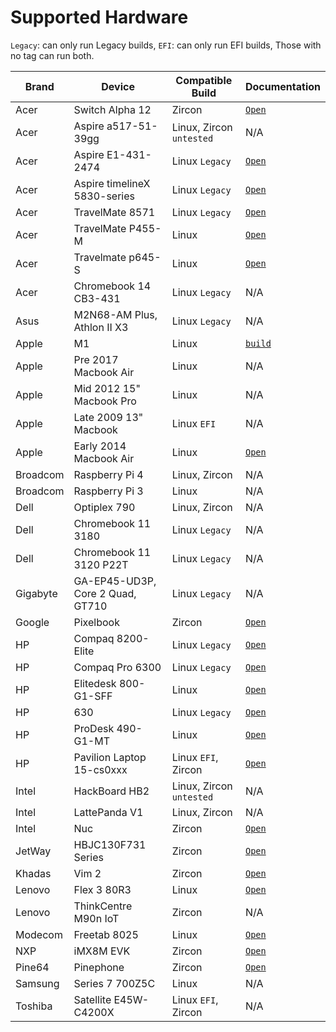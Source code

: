 # Supported Hardware

`Legacy`: can only run Legacy builds, `EFI`: can only run EFI builds, Those with no tag can run both.

| Brand| Device|Compatible Build|Documentation|    
| -----------  | -----------  | ----------- | ----------- | 
|Acer|Switch Alpha 12|Zircon|[`Open`](https://fuchsia.dev/docs/development/hardware/acer12.md)
|Acer|Aspire a517-51-39gg|Linux, Zircon `untested`|N/A
|Acer|Aspire E1-431-2474|Linux `Legacy`|[`Open`](articles/hardware/acer/Aspire-E1-431-2474.md)
|Acer|Aspire timelineX 5830-series|Linux `Legacy`|[`Open`](articles/hardware/acer/Aspire-timelineX-5830-series.md)
|Acer|TravelMate 8571|Linux `Legacy`|[`Open`](articles/hardware/acer/TravelMate-8571.md)
|Acer|TravelMate P455-M|Linux|[`Open`](articles/hardware/acer/TravelMate-P455-M.md)
|Acer|Travelmate p645-S|Linux|[`Open`](articles/hardware/acer/TravelMate-P645-S.md)|
|Acer|Chromebook 14 CB3-431|Linux `Legacy`|N/A
|Asus|M2N68-AM Plus, Athlon II X3|Linux `Legacy`|N/A
|Apple|M1|Linux|[`build`](https://github.com/dahliaOS/buildroot/releases/tag/M1-210128)
|Apple|Pre 2017 Macbook Air|Linux|N/A
|Apple|Mid 2012 15" Macbook Pro|Linux|N/A
|Apple|Late 2009 13" Macbook|Linux `EFI`|N/A
|Apple|Early 2014 Macbook Air|Linux|[`Open`](articles/hardware/apple/Macbook-air-early-2014.md)
|Broadcom|Raspberry Pi 4|Linux, Zircon|N/A
|Broadcom|Raspberry Pi 3|Linux|N/A
|Dell|Optiplex 790|Linux, Zircon|N/A
|Dell|Chromebook 11 3180|Linux `Legacy`|N/A
|Dell|Chromebook 11 3120 P22T|Linux `Legacy`|N/A
|Gigabyte|GA-EP45-UD3P, Core 2 Quad, GT710|Linux `Legacy`|N/A
|Google|Pixelbook|Zircon|[`Open`](https://fuchsia.dev/docs/development/hardware/pixelbook.md)
|HP|Compaq 8200-Elite|Linux `Legacy`|[`Open`](articles/hardware/hp/Compaq-8200-Elite.md)
|HP|Compaq Pro 6300|Linux `Legacy`|[`Open`](articles/hardware/hp/Compaq-Pro-6300.md)
|HP|Elitedesk 800-G1-SFF|Linux|[`Open`](articles/hardware/hp/Elitedesk-800-G1-SFF.md)
|HP|630|Linux `Legacy`|[`Open`](articles/hardware/hp/630.md)
|HP|ProDesk 490-G1-MT|Linux|[`Open`](articles/hardware/hp/ProDesk-490-G1-MT.md)
|HP|Pavilion Laptop 15-cs0xxx|Linux `EFI`, Zircon|[`Open`](articles/hardware/hp/Pavilion-Laptop-15-cs0xxx.md)
|Intel|HackBoard HB2|Linux, Zircon `untested`|N/A
|Intel|LattePanda V1|Linux, Zircon|N/A
|Intel|Nuc|Zircon|[`Open`](https://fuchsia.dev/docs/development/hardware/developing_on_nuc.md)
|JetWay|HBJC130F731 Series|Zircon|[`Open`](https://fuchsia.dev/fuchsia-src/development/hardware/toulouse)
|Khadas|Vim 2|Zircon|[`Open`](https://fuchsia.dev/docs/development/hardware/khadas-vim)
|Lenovo|Flex 3 80R3|Linux|[`Open`](articles/hardware/lenovo/Flex-3-80R3.md)
|Lenovo|ThinkCentre M90n IoT|Zircon|N/A
|Modecom|Freetab 8025|Linux|[`Open`](articles/hardware/modecom/Freetab-8025.md)
|NXP|iMX8M EVK|Zircon|[`Open`](https://fuchsia.dev/fuchsia-src/development/hardware/imx8mevk)
|Pine64|Pinephone|Zircon|[`Open`](articles/hardware/pine64/Pinephone.md)
|Samsung|Series 7 700Z5C|Linux|N/A
|Toshiba|Satellite E45W-C4200X|Linux `EFI`, Zircon|N/A
